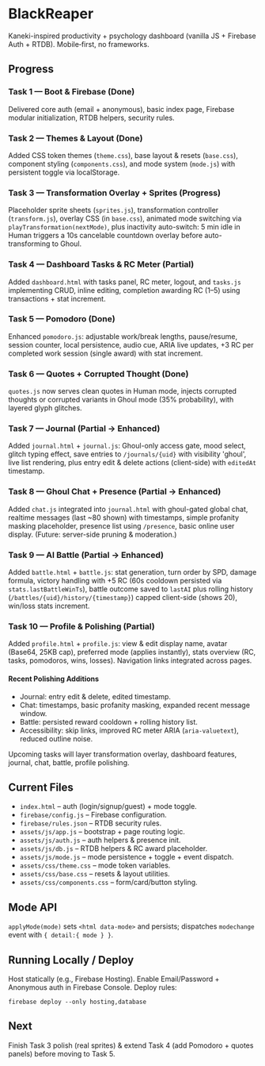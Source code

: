 # BlackReaper

Kaneki-inspired productivity + psychology dashboard (vanilla JS + Firebase Auth + RTDB). Mobile‑first, no frameworks.

## Progress

### Task 1 — Boot & Firebase (Done)
Delivered core auth (email + anonymous), basic index page, Firebase modular initialization, RTDB helpers, security rules.

### Task 2 — Themes & Layout (Done)
Added CSS token themes (`theme.css`), base layout & resets (`base.css`), component styling (`components.css`), and mode system (`mode.js`) with persistent toggle via localStorage.

### Task 3 — Transformation Overlay + Sprites (Progress)
Placeholder sprite sheets (`sprites.js`), transformation controller (`transform.js`), overlay CSS (in `base.css`), animated mode switching via `playTransformation(nextMode)`, plus inactivity auto-switch: 5 min idle in Human triggers a 10s cancelable countdown overlay before auto-transforming to Ghoul.

### Task 4 — Dashboard Tasks & RC Meter (Partial)
Added `dashboard.html` with tasks panel, RC meter, logout, and `tasks.js` implementing CRUD, inline editing, completion awarding RC (1–5) using transactions + stat increment.

### Task 5 — Pomodoro (Done)
Enhanced `pomodoro.js`: adjustable work/break lengths, pause/resume, session counter, local persistence, audio cue, ARIA live updates, +3 RC per completed work session (single award) with stat increment.

### Task 6 — Quotes + Corrupted Thought (Done)
`quotes.js` now serves clean quotes in Human mode, injects corrupted thoughts or corrupted variants in Ghoul mode (35% probability), with layered glyph glitches.

### Task 7 — Journal (Partial → Enhanced)
Added `journal.html` + `journal.js`: Ghoul-only access gate, mood select, glitch typing effect, save entries to `/journals/{uid}` with visibility 'ghoul', live list rendering, plus entry edit & delete actions (client-side) with `editedAt` timestamp.

### Task 8 — Ghoul Chat + Presence (Partial → Enhanced)
Added `chat.js` integrated into `journal.html` with ghoul-gated global chat, realtime messages (last ~80 shown) with timestamps, simple profanity masking placeholder, presence list using `/presence`, basic online user display. (Future: server-side pruning & moderation.)

### Task 9 — AI Battle (Partial → Enhanced)
Added `battle.html` + `battle.js`: stat generation, turn order by SPD, damage formula, victory handling with +5 RC (60s cooldown persisted via `stats.lastBattleWinTs`), battle outcome saved to `lastAI` plus rolling history (`/battles/{uid}/history/{timestamp}`) capped client-side (shows 20), win/loss stats increment.

### Task 10 — Profile & Polishing (Partial)
Added `profile.html` + `profile.js`: view & edit display name, avatar (Base64, 25KB cap), preferred mode (applies instantly), stats overview (RC, tasks, pomodoros, wins, losses). Navigation links integrated across pages.

#### Recent Polishing Additions
- Journal: entry edit & delete, edited timestamp.
- Chat: timestamps, basic profanity masking, expanded recent message window.
- Battle: persisted reward cooldown + rolling history list.
- Accessibility: skip links, improved RC meter ARIA (`aria-valuetext`), reduced outline noise.

Upcoming tasks will layer transformation overlay, dashboard features, journal, chat, battle, profile polishing.

## Current Files
- `index.html` – auth (login/signup/guest) + mode toggle.
- `firebase/config.js` – Firebase configuration.
- `firebase/rules.json` – RTDB security rules.
- `assets/js/app.js` – bootstrap + page routing logic.
- `assets/js/auth.js` – auth helpers & presence init.
- `assets/js/db.js` – RTDB helpers & RC award placeholder.
- `assets/js/mode.js` – mode persistence + toggle + event dispatch.
- `assets/css/theme.css` – mode token variables.
- `assets/css/base.css` – resets & layout utilities.
- `assets/css/components.css` – form/card/button styling.

## Mode API
`applyMode(mode)` sets `<html data-mode>` and persists; dispatches `modechange` event with `{ detail:{ mode } }`.

## Running Locally / Deploy
Host statically (e.g., Firebase Hosting). Enable Email/Password + Anonymous auth in Firebase Console. Deploy rules:

```
firebase deploy --only hosting,database
```

## Next
Finish Task 3 polish (real sprites) & extend Task 4 (add Pomodoro + quotes panels) before moving to Task 5.
